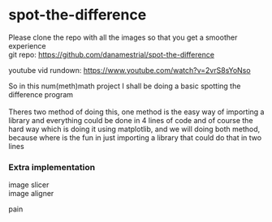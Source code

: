 # spot-the-difference

Please clone the repo with all the images so that you get a smoother experience \
git repo: https://github.com/danamestrial/spot-the-difference

youtube vid rundown: https://www.youtube.com/watch?v=2vrS8sYoNso

So in this num(meth)math project I shall be doing a basic
spotting the difference program \
\
Theres two method of doing this, one method is the easy way of importing a library and everything could be done in 4 lines of code and of course the hard way which is doing it using matplotlib, and we will doing both method, because where is the fun in just importing a library that could do that in two lines

### Extra implementation

image slicer \
image aligner

pain
